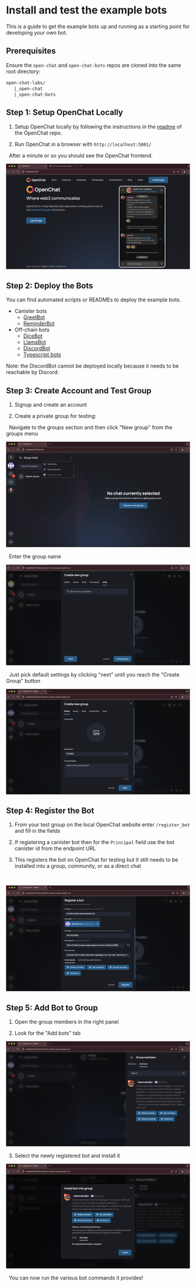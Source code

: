 # Install and test the example bots

This is a guide to get the example bots up and running as a starting point for developing your own bot.

## Prerequisites

Ensure the `open-chat` and `open-chat-bots` repos are cloned into the same root directory:

```
open-chat-labs/
   |_open-chat
   |_open-chat-bots
```

## Step 1: Setup OpenChat Locally

1. Setup OpenChat locally by following the instructions in the [readme](https://github.com/open-chat-labs/open-chat/blob/master/README.md) of the OpenChat repo.

2. Run OpenChat in a browser with `http://localhost:5001/`

&nbsp;
After a minute or so you should see the OpenChat frontend.
&nbsp;

![Open chat frontend](./images/open-chat-frontend.png)

## Step 2: Deploy the Bots

You can find automated scripts or READMEs to deploy the example bots.

- Canister bots
  - [GreetBot](./scripts/deploy_greet_bot.sh)
  - [ReminderBot](./scripts/deploy_reminder_bot.sh)
- Off-chain bots
  - [DiceBot](./scripts/deploy_dice_bot.sh)
  - [LlamaBot](./scripts/deploy_llama_bot.sh)
  - [DiscordBot](./rs/offchain/examples/discord/README.md)
  - [Typescript bots](./ts/README.md)

Note: the DiscordBot cannot be deployed locally because it needs to be reachable by Discord:

## Step 3: Create Account and Test Group

1. Signup and create an account

2. Create a private group for testing:

&nbsp;
Navigate to the groups section and then click "New group" from the groups menu
&nbsp;

![Create a group on open chat](./images/new-group.png)

&nbsp;
Enter the group name
&nbsp;

![Group names](./images/creategroup.png)

&nbsp;
Just pick default settings by clicking "next" until you reach the "Create Group" button
&nbsp;

![Create group](./images/group-name.png)

## Step 4: Register the Bot

1. From your test group on the local OpenChat website enter `/register_bot` and fill in the fields

2. If registering a canister bot then for the `Principal` field use the bot canister id from the endpoint URL

3. This registers the bot on OpenChat for testing but it still needs to be installed into a group, community, or as a direct chat

&nbsp;

![Register bot](./images/register-reminder-bot.png)

## Step 5: Add Bot to Group

1. Open the group members in the right panel

2. Look for the "Add bots" tab

![add bots](./images/add-new-bot.png)

3. Select the newly registered bot and install it

![install bot](./images/install-bot.png)

&nbsp;
You can now run the various bot commands it provides!
